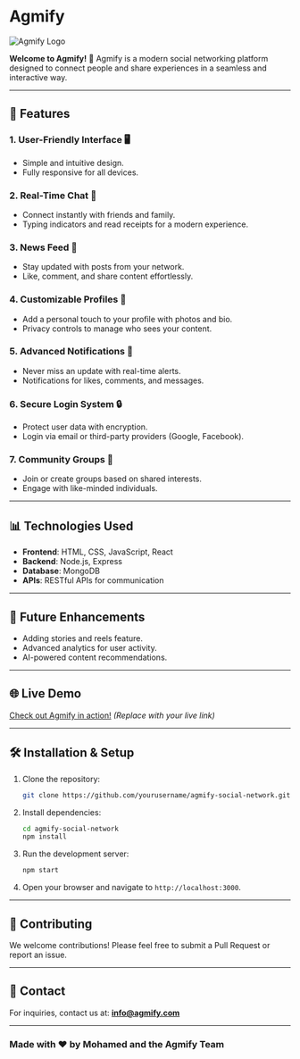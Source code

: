 # Agmify

![Agmify Logo](https://via.placeholder.com/150)

**Welcome to Agmify!** 🚀
Agmify is a modern social networking platform designed to connect people and share experiences in a seamless and interactive way.

---

## 🌟 Features

### 1. **User-Friendly Interface** 🖥️
   - Simple and intuitive design.
   - Fully responsive for all devices.

### 2. **Real-Time Chat** 💬
   - Connect instantly with friends and family.
   - Typing indicators and read receipts for a modern experience.

### 3. **News Feed** 📰
   - Stay updated with posts from your network.
   - Like, comment, and share content effortlessly.

### 4. **Customizable Profiles** 🎨
   - Add a personal touch to your profile with photos and bio.
   - Privacy controls to manage who sees your content.

### 5. **Advanced Notifications** 🔔
   - Never miss an update with real-time alerts.
   - Notifications for likes, comments, and messages.

### 6. **Secure Login System** 🔒
   - Protect user data with encryption.
   - Login via email or third-party providers (Google, Facebook).

### 7. **Community Groups** 🤝
   - Join or create groups based on shared interests.
   - Engage with like-minded individuals.

---

## 📊 Technologies Used

- **Frontend**: HTML, CSS, JavaScript, React
- **Backend**: Node.js, Express
- **Database**: MongoDB
- **APIs**: RESTful APIs for communication

---

## 🎯 Future Enhancements

- Adding stories and reels feature.
- Advanced analytics for user activity.
- AI-powered content recommendations.

---

## 🌐 Live Demo

[Check out Agmify in action!](https://example.com) *(Replace with your live link)*

---

## 🛠️ Installation & Setup

1. Clone the repository:
   ```bash
   git clone https://github.com/yourusername/agmify-social-network.git
   ```

2. Install dependencies:
   ```bash
   cd agmify-social-network
   npm install
   ```

3. Run the development server:
   ```bash
   npm start
   ```

4. Open your browser and navigate to `http://localhost:3000`.

---

## 🤝 Contributing

We welcome contributions! Please feel free to submit a Pull Request or report an issue.

---

## 📧 Contact

For inquiries, contact us at: **info@agmify.com**

---

### Made with ❤️ by Mohamed and the Agmify Team
